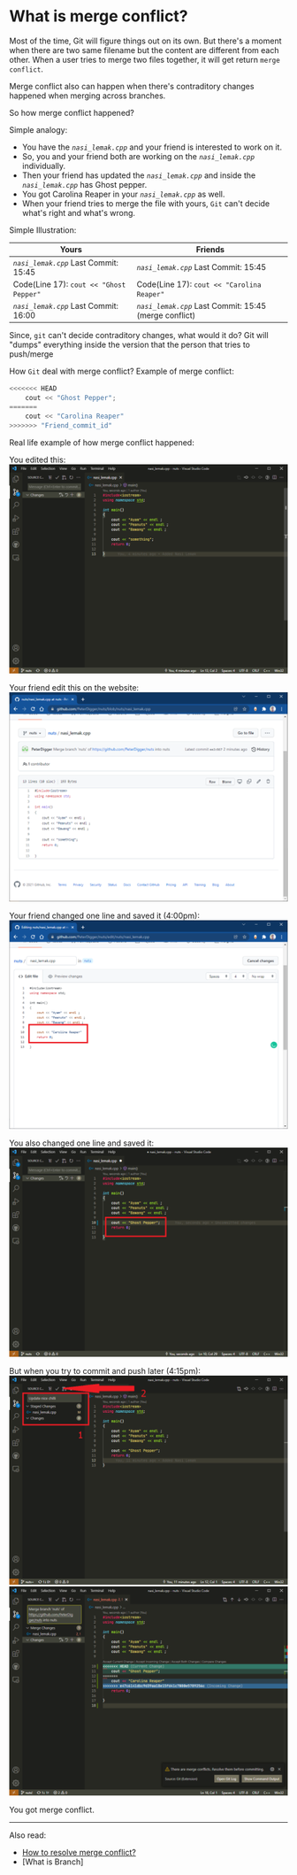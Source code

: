 # What is merge conflict?

Most of the time, Git will figure things out on its own. But there's a moment when there are two same filename but the content are different from each other. When a user tries to merge two files together, it will get return `merge conflict`.

Merge conflict also can happen when there's contraditory changes happened when merging across branches.

So how merge conflict happened?

Simple analogy:

- You have the *`nasi_lemak.cpp`* and your friend is interested to work on it.
- So, you and your friend both are working on the *`nasi_lemak.cpp`* individually.
- Then your friend has updated the *`nasi_lemak.cpp`* and inside the *`nasi_lemak.cpp`* has Ghost pepper.
- You got Carolina Reaper in your *`nasi_lemak.cpp`* as well.
- When your friend tries to merge the file with yours, `Git` can't decide what's right and what's wrong.

Simple Illustration:

| Yours                                   | Friends                                                 |
|-----------------------------------------|---------------------------------------------------------|
| *`nasi_lemak.cpp`*  Last Commit: 15:45  | *`nasi_lemak.cpp`*  Last Commit: 15:45                  |
| Code(Line 17): `cout << "Ghost Pepper"` | Code(Line 17): `cout << "Carolina Reaper"`              |
| *`nasi_lemak.cpp`*  Last Commit: 16:00  | *`nasi_lemak.cpp`*  Last Commit: 15:45 (merge conflict) |

Since, `git` can't decide contraditory changes, what would it do?
Git will "dumps" everything inside the version that the person that tries to push/merge

How `Git` deal with merge conflict? Example of merge conflict:

```c++
<<<<<<< HEAD
    cout << "Ghost Pepper";
=======
    cout << "Carolina Reaper"
>>>>>>> "Friend_commit_id"
```

Real life example of how merge conflict happened:

You edited this:
![merge](../pics/merge.png)

Your friend edit this on the website:
![merge1](../pics/merge_1.png)

Your friend changed one line and saved it (4:00pm):
![merge2](../pics/merge_2.png)

You also changed one line and saved it:
![merge3](../pics/merge_3.png)

But when you try to commit and push later (4:15pm):
![merge4](../pics/merge_4.png)
![merge5](../pics/merge_5.png)

You got merge conflict.

---

Also read:

- [How to resolve merge conflict?](solve_conflict.md)
- [What is Branch]
